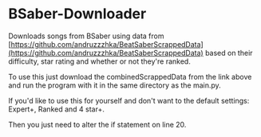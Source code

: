 # BSaber-Downloader

Downloads songs from BSaber using data from [https://github.com/andruzzzhka/BeatSaberScrappedData](https://github.com/andruzzzhka/BeatSaberScrappedData) based on their difficulty, star rating and whether or not they're ranked.

To use this just download the combinedScrappedData from the link above and run the program with it in the same directory as the main.py.

If you'd like to use this for yourself and don't want to the default settings: Expert+, Ranked and 4 star+.

Then you just need to alter the if statement on line 20.
